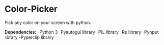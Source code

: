 # Color-Picker
Pick any color on your screen with python.

**Dependencies:**
-Python 3
-Pyautogui library
-PIL library
-Re library
-Pynput library
-Pyperclip library
